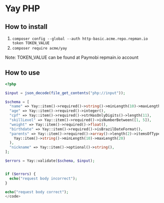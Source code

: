 # Yay PHP

## How to install

1. <code>composer config --global --auth http-basic.acme.repo.repman.io token TOKEN_VALUE</code>
2. <code>composer require acme/yay</code>

Note: TOKEN_VALUE can be found at Paymobi repmain.io account

## How to use

```php
<?php

$input = json_decode(file_get_contents("php://input"));

$schema = [
  "name" => Yay::item()->required()->string()->minLength(10)->maxLength(20),
  "age" => Yay::item()->required()->integer(),
  "cpf" => Yay::item()->required()->strHasOnlyDigits()->length(11),
  "skillLevel" => Yay::item()->required()->isNumberBetween([1, 5]),
  "weight" => Yay::item()->required()->float(),
  "birthdate" => Yay::item()->required()->isBrazilDateFormat(),
  "parents" => Yay::item()->required()->array()->length(2)->itemsOfType(
    Yay::item()->string()->minLength(10)->maxLength(20)
  ),
  "nickname" => Yay::item()->optional()->string(),
];

$errors = Yay::validate($schema, $input);


if ($errors) {
  echo("request body incorrect");
}

echo("request body correct");
</code>
```
